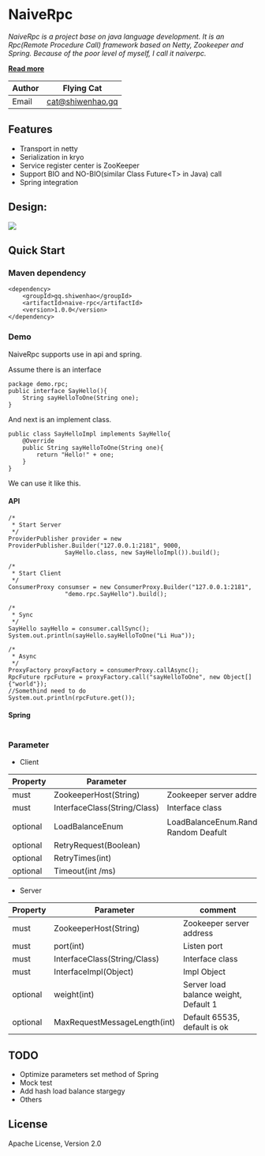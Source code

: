 # NaiveRpc
*NaiveRpc is a project base on java language development. It is an Rpc(Remote Procedure Call) framework based on Netty, Zookeeper and Spring. Because of the poor level of myself, I call it naiverpc.*

**[Read more](http://shiwenhao.gq/2018/07/10/%E8%B0%88%E8%B0%88RPC/#more)**

Author|Flying Cat
------|---------
Email|cat@shiwenhao.gq

## Features
* Transport in netty
* Serialization in kryo
* Service register center is ZooKeeper
* Support BIO and NO-BIO(similar Class Future<T\> in Java) call
* Spring integration

## Design:
![](https://camo.githubusercontent.com/04f697d846d579a5472cf63fb8b78e226ae58a5c/68747470733a2f2f696d61676573323031352e636e626c6f67732e636f6d2f626c6f672f3433343130312f3230313630332f3433343130312d32303136303331363130323635313633312d313831363036343130352e706e67)

## Quick Start
### Maven dependency
```
<dependency>
    <groupId>gq.shiwenhao</groupId>
    <artifactId>naive-rpc</artifactId>
    <version>1.0.0</version>
</dependency>
```
### Demo
NaiveRpc supports use in api and spring.

Assume there is an interface
```
package demo.rpc;
public interface SayHello(){
    String sayHelloToOne(String one);
}
```
And next is an implement class.
```
public class SayHelloImpl implements SayHello{
    @Override
    public String sayHelloToOne(String one){
        return "Hello!" + one;
    }
}
```
We can use it like this.
#### API
```
/*
 * Start Server
 */
ProviderPublisher provider = new ProviderPublisher.Builder("127.0.0.1:2181", 9000,
                SayHello.class, new SayHelloImpl()).build();

/*
 * Start Client
 */
ConsumerProxy consumser = new ConsumerProxy.Builder("127.0.0.1:2181",
                "demo.rpc.SayHello").build();

/*
 * Sync
 */
SayHello sayHello = consumer.callSync();
System.out.println(sayHello.sayHelloToOne("Li Hua"));

/*
 * Async
 */
ProxyFactory proxyFactory = consumerProxy.callAsync();
RpcFuture rpcFuture = proxyFactory.call("sayHelloToOne", new Object[]{"world"});
//Somethind need to do
System.out.println(rpcFuture.get());
```
#### Spring
```
```

### Parameter
* Client

Property|Parameter|comment
-------|------|-------
must|ZookeeperHost(String)|Zookeeper server address
must|InterfaceClass(String/Class)|Interface class
optional|LoadBalanceEnum|LoadBalanceEnum.Random,WeightRandom,Polling,WeightPolling，Random Deafult
optional|RetryRequest(Boolean)|
optional|RetryTimes(int)|
optional|Timeout(int /ms)|

* Server

Property|Parameter|comment
-------|------|-------
must|ZookeeperHost(String)|Zookeeper server address
must|port(int)|Listen port
must|InterfaceClass(String/Class)|Interface class
must|InterfaceImpl(Object)|Impl Object
optional|weight(int)|Server load balance weight, Default 1
optional|MaxRequestMessageLength(int)|Default 65535, default is ok 

## TODO
* Optimize parameters set method of Spring
* Mock test
* Add hash load balance stargegy
* Others

## License
Apache License, Version 2.0
